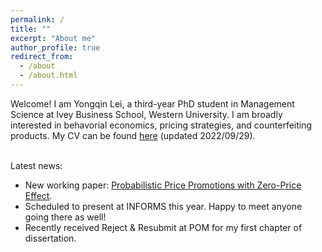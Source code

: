 ```yaml
---
permalink: /
title: ""
excerpt: "About me"
author_profile: true
redirect_from: 
  - /about
  - /about.html
---
```


Welcome! I am Yongqin Lei, a third-year PhD student in Management Science at Ivey Business School, Western University. I am broadly interested in behavorial economics, pricing strategies, and counterfeiting products. My CV can be found [here](https://drive.google.com/file/d/1r9_h6slWpb_tiDQiftI4gl7DzmM1Zpgi/view?usp=sharing) (updated 2022/09/29).



<br/>
Latest news:

* New working paper: [Probabilistic Price Promotions with Zero-Price Effect](https://drive.google.com/file/d/1dvGQ0saUXu3etoZIE0KbY6QHL2df0TZt/view?usp=sharing).
* Scheduled to present at INFORMS this year. Happy to meet anyone going there as well!
* Recently received Reject & Resubmit at POM for my first chapter of dissertation. 


